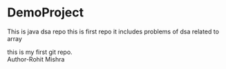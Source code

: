 # DemoProject 
This is java dsa repo
this is first repo it includes problems of dsa related to array

this is my first git repo.<br>
Author-Rohit Mishra
